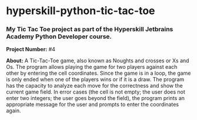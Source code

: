 # hyperskill-python-tic-tac-toe
### My Tic Tac Toe project as part of the Hyperskill Jetbrains Academy Python Developer course.

**Project Number:** #4

**About:** A Tic-Tac-Toe game, also known as Noughts and crosses or Xs and Os. The program allows playing the game for two players against each other by entering the cell coordinates. Since the game is in a loop, the game is only ended when one of the players wins or if it is a draw. The program has the capacity to analyze each move for the correctness and show the current game field. In error cases (the cell is not empty; the user does not enter two integers; the user goes beyond the field), the program prints an appropriate message for the user and prompts to enter the coordinates again.

